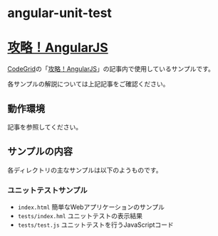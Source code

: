 angular-unit-test
=======================
# [攻略！AngularJS](https://app.codegrid.net/series/angularjs)

[CodeGrid](http://www.codegrid.net/)の「[攻略！AngularJS](https://app.codegrid.net/series/angularjs)」の記事内で使用しているサンプルです。

各サンプルの解説については上記記事をご確認ください。

## 動作環境

記事を参照してください。

## サンプルの内容

各ディレクトリの主なサンプルは以下のようものです。

### ユニットテストサンプル

- `index.html` 簡単なWebアプリケーションのサンプル
- `tests/index.hml` ユニットテストの表示結果
- `tests/test.js` ユニットテストを行うJavaScriptコード
